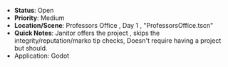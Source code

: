 - **Status**: Open  
- **Priority**: Medium
- **Location/Scene**:  Professors Office , Day 1 , "ProfessorsOffice.tscn"
- **Quick Notes**: Janitor offers the project , skips the integrity/reputation/marko tip checks, Doesn't require having a project but should.
- Application: Godot